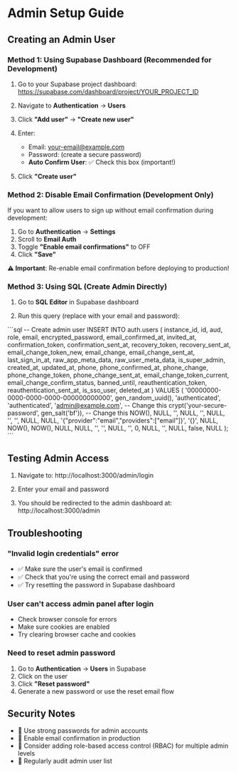 # Admin Setup Guide

## Creating an Admin User

### Method 1: Using Supabase Dashboard (Recommended for Development)

1. Go to your Supabase project dashboard:
   https://supabase.com/dashboard/project/YOUR_PROJECT_ID

2. Navigate to **Authentication** → **Users**

3. Click **"Add user"** → **"Create new user"**

4. Enter:
   - Email: your-email@example.com
   - Password: (create a secure password)
   - **Auto Confirm User**: ✅ Check this box (important!)

5. Click **"Create user"**

### Method 2: Disable Email Confirmation (Development Only)

If you want to allow users to sign up without email confirmation during development:

1. Go to **Authentication** → **Settings**
2. Scroll to **Email Auth**
3. Toggle **"Enable email confirmations"** to OFF
4. Click **"Save"**

**⚠️ Important**: Re-enable email confirmation before deploying to production!

### Method 3: Using SQL (Create Admin Directly)

1. Go to **SQL Editor** in Supabase dashboard

2. Run this query (replace with your email and password):

\`\`\`sql
-- Create admin user
INSERT INTO auth.users (
  instance_id,
  id,
  aud,
  role,
  email,
  encrypted_password,
  email_confirmed_at,
  invited_at,
  confirmation_token,
  confirmation_sent_at,
  recovery_token,
  recovery_sent_at,
  email_change_token_new,
  email_change,
  email_change_sent_at,
  last_sign_in_at,
  raw_app_meta_data,
  raw_user_meta_data,
  is_super_admin,
  created_at,
  updated_at,
  phone,
  phone_confirmed_at,
  phone_change,
  phone_change_token,
  phone_change_sent_at,
  email_change_token_current,
  email_change_confirm_status,
  banned_until,
  reauthentication_token,
  reauthentication_sent_at,
  is_sso_user,
  deleted_at
)
VALUES (
  '00000000-0000-0000-0000-000000000000',
  gen_random_uuid(),
  'authenticated',
  'authenticated',
  'admin@example.com', -- Change this
  crypt('your-secure-password', gen_salt('bf')), -- Change this
  NOW(),
  NULL,
  '',
  NULL,
  '',
  NULL,
  '',
  '',
  NULL,
  NULL,
  '{"provider":"email","providers":["email"]}',
  '{}',
  NULL,
  NOW(),
  NOW(),
  NULL,
  NULL,
  '',
  '',
  NULL,
  '',
  0,
  NULL,
  '',
  NULL,
  false,
  NULL
);
\`\`\`

## Testing Admin Access

1. Navigate to: http://localhost:3000/admin/login

2. Enter your email and password

3. You should be redirected to the admin dashboard at: http://localhost:3000/admin

## Troubleshooting

### "Invalid login credentials" error

- ✅ Make sure the user's email is confirmed
- ✅ Check that you're using the correct email and password
- ✅ Try resetting the password in Supabase dashboard

### User can't access admin panel after login

- Check browser console for errors
- Make sure cookies are enabled
- Try clearing browser cache and cookies

### Need to reset admin password

1. Go to **Authentication** → **Users** in Supabase
2. Click on the user
3. Click **"Reset password"**
4. Generate a new password or use the reset email flow

## Security Notes

- 🔐 Use strong passwords for admin accounts
- 🔐 Enable email confirmation in production
- 🔐 Consider adding role-based access control (RBAC) for multiple admin levels
- 🔐 Regularly audit admin user list
